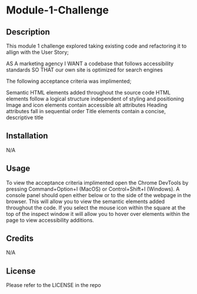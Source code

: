 # Module-1-Challenge

## Description

This module 1 challenge explored taking existing code and refactoring it to allign with the User Story;

AS A marketing agency
I WANT a codebase that follows accessibility standards
SO THAT our own site is optimized for search engines

The following acceptance criteria was implimented;

Semantic HTML elements added throughout the source code
HTML elements follow a logical structure independent of styling and positioning
Image and icon elements contain accessible alt attributes
Heading attributes fall in sequential order
Title elements contain a concise, descriptive title

## Installation

N/A

## Usage

To view the acceptance criteria implimented open the Chrome DevTools by pressing Command+Option+I (MacOS) or Control+Shift+I (Windows). A console panel should open either below or to the side of the webpage in the browser. This will allow you to view the semantic elements added throughout the code. If you select the mouse icon within the square at the top of the inspect window it will allow you to hover over elements within the page to view accessibility additions.

## Credits

N/A

## License

Please refer to the LICENSE in the repo
